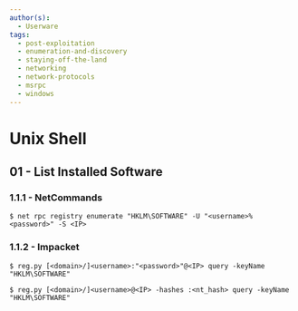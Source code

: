 ```yaml
---
author(s):
  - Userware
tags:
  - post-exploitation
  - enumeration-and-discovery
  - staying-off-the-land
  - networking
  - network-protocols
  - msrpc
  - windows
---
```

# Unix Shell

## 01 - List Installed Software

### 1.1.1 - NetCommands

```
$ net rpc registry enumerate "HKLM\SOFTWARE" -U "<username>%<password>" -S <IP>
```

### 1.1.2 - Impacket

```
$ reg.py [<domain>/]<username>:"<password>"@<IP> query -keyName "HKLM\SOFTWARE"

$ reg.py [<domain>/]<username>@<IP> -hashes :<nt_hash> query -keyName "HKLM\SOFTWARE"
```